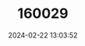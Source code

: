 ---
title: "160029"
category: "Euchrysops osiris"
draft: false
date: 2024-02-22 13:03:52
languages:
  English: ["African Blue", "African Cupid", "Osiris Smoky Blue"]
  Afrikaans: ["Osiris-dowwebloutjie"]
---